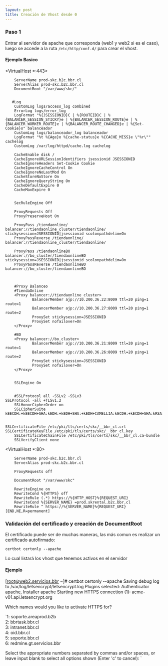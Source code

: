 ```yaml
---
layout: post
title: Creación de Vhost desde 0
---
```

<!-- Asi se ponen las fotos en Mackdown
![foto_personal](https://raw.githubusercontent.com/matthy11/matthy11.github.io/master/images/foto1.jpg)
-->

### Paso 1 ###

Entrar al servidor de apache que corresponda (web1 y web2 si es el caso), luego se accede a la ruta `/etc/http/conf.d/` para crear el vhost.

#### Ejemplo Basico ####

<VirtualHost *:443> 

        ServerName prod-skc.b2c.bbr.cl
        ServerAlias prod-skc.b2c.bbr.cl
        DocumentRoot "/var/www/skc/"


       #Log
        CustomLog logs/access_log combined
        ErrorLog logs/error_log
        LogFormat "%{JSESSIONID}C | %{ROUTEID}C | %{BALANCER_SESSION_STICKY}e | %{BALANCER_SESSION_ROUTE}e | %{BALANCER_WORKER_ROUTE}e | %{BALANCER_ROUTE_CHANGED}e | %{Set-Cookie}o" balanceador
        CustomLog logs/balanceador_log balanceador
        LogFormat "%t %{Age}o %{cache-status}e %{CACHE_MISS}e \"%r\"" cachelog
        CustomLog /var/log/httpd/cache.log cachelog

        CacheEnable disk /
        CacheIgnoreURLSessionIdentifiers jsessionid JSESSIONID
        CacheIgnoreHeaders Set-Cookie Cookie
        CacheIgnoreCacheControl On
        CacheIgnoreNoLastMod On
        CacheStoreNoStore On
        CacheIgnoreQueryString On
        CacheDefaultExpire 0
        CacheMaxExpire 0


        SecRuleEngine Off

        ProxyRequests Off
        ProxyPreserveHost On

        ProxyPass /tiendaonline/                  balancer://tiendaonline_cluster/tiendaonline/ stickysession=JSESSIONID|jsessionid scolonpathdelim=On
        ProxyPassReverse /tiendaonline/           balancer://tiendaonline_cluster/tiendaonline/

        ProxyPass /tiendaonlineBO                  balancer://bo_cluster/tiendaonlineBO stickysession=JSESSIONID|jsessionid scolonpathdelim=On 
        ProxyPassReverse /tiendaonlineBO           balancer://bo_cluster/tiendaonlineBO 



        #Proxy Balanceo
        #TiendaOnline
        <Proxy balancer://tiendaonline_cluster>
                BalancerMember ajp://10.200.36.22:8009 ttl=20 ping=1 route=1
                BalancerMember ajp://10.200.36.27:8009 ttl=20 ping=1 route=2
                ProxySet stickysession=JSESSIONID
                ProxySet nofailover=On
        </Proxy>

        #BO
        <Proxy balancer://bo_cluster>
                BalancerMember ajp://10.200.36.21:8009 ttl=20 ping=1 route=1
                BalancerMember ajp://10.200.36.26:8009 ttl=20 ping=1 route=2
                ProxySet stickysession=JSESSIONID
                ProxySet nofailover=On
        </Proxy>


        SSLEngine On


        #SSLProtocol all -SSLv2 -SSLv3
	SSLProtocol -all +TLSv1.2
        SSLHonorCipherOrder on
        SSLCipherSuite kEECDH:+kEECDH+SHA:kEDH:+kEDH+SHA:+kEDH+CAMELLIA:kECDH:+kECDH+SHA:kRSA:+kRSA+SHA:+kRSA+CAMELLIA:!aNULL:!eNULL:!SSLv2:!RC4:!DES:!EXP:!SEED:!IDEA:!3DES
 

	SSLCertificateFile /etc/pki/tls/certs/skc/__bbr_cl.crt
	SSLCertificateKeyFile /etc/pki/tls/certs/skc/__bbr_cl.key
        SSLCertificateChainFile /etc/pki/tls/certs/skc/__bbr_cl.ca-bundle
        SSLVerifyClient none
</VirtualHost>

<VirtualHost *:80>

        ServerName prod-skc.b2c.bbr.cl
        ServerAlias prod-skc.b2c.bbr.cl

        ProxyRequests off

        DocumentRoot "/var/www/skc"

        RewriteEngine on
        RewriteCond %{HTTPS} off
        RewriteRule (.*) https://%{HTTP_HOST}%{REQUEST_URI}
        RewriteCond %{SERVER_NAME} =prod.skrental.b2c.bbr.cl
        RewriteRule ^ https://%{SERVER_NAME}%{REQUEST_URI} [END,NE,R=permanent]

</VirtualHost>



### Validación del certificado y creación de DocumentRoot ###

El certificado puede ser de muchas maneras, las más comun es realizar un certificado autofirmado:

`certbot certonly --apache`

Lo cual listará los vhost que tenemos activos en el servidor

#### Ejemplo ####

[root@web2.servicios.bbr ~]# certbot certonly --apache
Saving debug log to /var/log/letsencrypt/letsencrypt.log
Plugins selected: Authenticator apache, Installer apache
Starting new HTTPS connection (1): acme-v01.api.letsencrypt.org

Which names would you like to activate HTTPS for?

`1: soporte.areaprod.b2b<br>2: bbrtask.bbr.cl<br>3: intranet.bbr.cl<br>4: oid.bbr.cl<br>5: soporte.bbr.cl<br>6: redmine.gt.servicios.bbr

Select the appropriate numbers separated by commas and/or spaces, or leave input
blank to select all options shown (Enter 'c' to cancel): `
